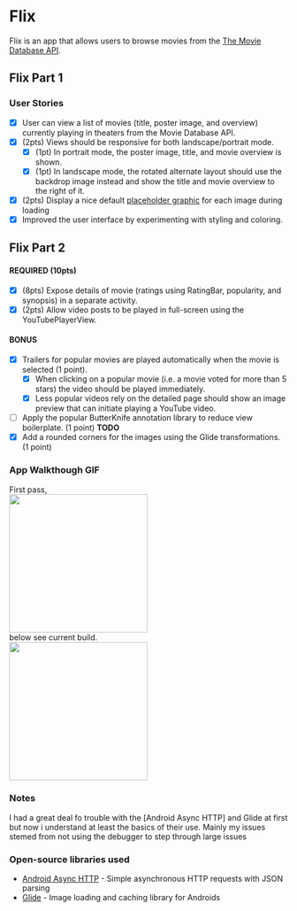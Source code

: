 # Flix
Flix is an app that allows users to browse movies from the [The Movie Database API](http://docs.themoviedb.apiary.io/#).

## Flix Part 1

### User Stories

- [x] User can view a list of movies (title, poster image, and overview) currently playing in theaters from the Movie Database API.
- [x] (2pts) Views should be responsive for both landscape/portrait mode.
   - [x] (1pt) In portrait mode, the poster image, title, and movie overview is shown.
   - [x] (1pt) In landscape mode, the rotated alternate layout should use the backdrop image instead and show the title and movie overview to the right of it.
- [x] (2pts) Display a nice default [placeholder graphic](https://guides.codepath.com/android/Displaying-Images-with-the-Glide-Library#advanced-usage) for each image during loading
- [x] Improved the user interface by experimenting with styling and coloring.

## Flix Part 2

#### REQUIRED (10pts)

- [x] (8pts) Expose details of movie (ratings using RatingBar, popularity, and synopsis) in a separate activity.
- [x] (2pts) Allow video posts to be played in full-screen using the YouTubePlayerView.

#### BONUS

- [x] Trailers for popular movies are played automatically when the movie is selected (1 point).
  - [x] When clicking on a popular movie (i.e. a movie voted for more than 5 stars) the video should be played immediately.
  - [x] Less popular videos rely on the detailed page should show an image preview that can initiate playing a YouTube video. 
- [ ] Apply the popular ButterKnife annotation library to reduce view boilerplate. (1 point) **TODO**
- [x] Add a rounded corners for the images using the Glide transformations. (1 point) 

### App Walkthough GIF
First pass,<br>
<img src="https://i.imgur.com/R80KFhG.gif" width=250><br>
below see current build.<br>
<img src="https://i.imgur.com/CZi4IBs.gif" width=250><br>

### Notes
I had a great deal fo trouble with the [Android Async HTTP] and Glide at first but now i understand at least the basics of their use. Mainly my issues stemed from not using the debugger to step through large issues 

### Open-source libraries used

- [Android Async HTTP](https://github.com/loopj/android-async-http) - Simple asynchronous HTTP requests with JSON parsing
- [Glide](https://github.com/bumptech/glide) - Image loading and caching library for Androids
